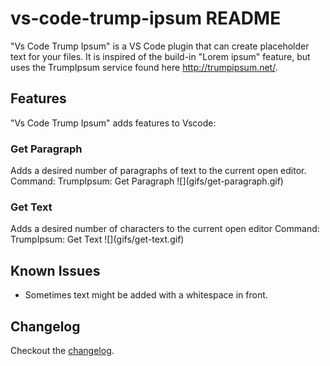 # vs-code-trump-ipsum README

"Vs Code Trump Ipsum" is a VS Code plugin that can create placeholder text for your files. It is inspired of the build-in "Lorem ipsum" feature, but uses the TrumpIpsum service found here http://trumpipsum.net/.

## Features

"Vs Code Trump Ipsum" adds features to Vscode:
### Get Paragraph
Adds a desired number of paragraphs of text to the current open editor.
Command: TrumpIpsum: Get Paragraph
![]\(gifs/get-paragraph.gif\)

### Get Text
Adds a desired number of characters to the current open editor
Command: TrumpIpsum: Get Text
![]\(gifs/get-text.gif\)

## Known Issues
* Sometimes text might be added with a whitespace in front.

## Changelog
Checkout the [changelog](CHANGELOG.md).